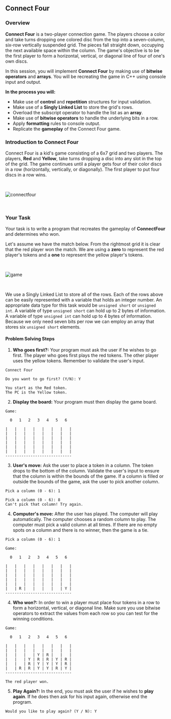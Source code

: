 ## Connect Four

### Overview
**Connect Four** is a two-player connection game. The players choose a color and take turns dropping one colored disc from the top into a seven-column, six-row vertically suspended grid. The pieces fall straight down, occupying the next available space within the column. The game's objective is to be the first player to form a horizontal, vertical, or diagonal line of four of one's own discs. 

In this session, you will implement **Connect Four** by making use of **bitwise operators** and **arrays**. You will be recreating the game in C++ using console input and output.

**In the process you will:**
  * Make use of **control** and **repetition** structures for input validation.
  * Make use of a **Singly Linked List** to store the grid's rows.
  * Overload the subscript operator to handle the list as an **array**.
  * Make use of **bitwise operators** to handle the underlying bits in a row.
  * Apply **formatting** rules to console output.
  * Replicate the **gameplay** of the Connect Four game.


### Introduction to Connect Four
Connect Four is a kid's game consisting of a 6x7 grid and two players. The players, **Red** and **Yellow**, take turns dropping a disc into any slot in the top of the grid. The game continues until a player gets four of their color discs in a row (horizontally, vertically, or diagonally). The first player to put four discs in a row wins.

</br>

![connectfour](https://upload.wikimedia.org/wikipedia/commons/a/ad/Connect_Four.gif)

</br>

### Your Task
Your task is to write a program that recreates the gameplay of **ConnectFour** and determines who won. 

Let's assume we have the match below. From the rightmost grid it is clear that the red player won the match. We are using a **zero** to represent the red player's tokens and a **one** to represent the yellow player's tokens.

</br>

![game](https://github.com/xaviermerino/ECE1552/blob/master/ConnectFour/representation.png?raw=true)

</br>

We use a Singly Linked List to store all of the rows. Each of the rows above can be easily represented with a variable that holds an integer number. An appropriate data type for this task would be `unsigned short` or `unsigned int`. A variable of type `unsigned short` can hold up to 2 bytes of information. A variable of type `unsigned int` can hold up to 4 bytes of information. Because we only need seven bits per row we can employ an array that stores six `unsigned short` elements.

#### Problem Solving Steps

1. **Who goes first?:** Your program must ask the user if he wishes to go first. The player who goes first plays the red tokens. The other player uses the yellow tokens. Remember to validate the user's input.

```
Connect Four

Do you want to go first? (Y/N): Y

You start as the Red token.
The PC is the Yellow token.
```

2. **Display the board:** Your program must then display the game board.

```
Game:

  0   1   2   3   4   5   6

|   |   |   |   |   |   |   |
|   |   |   |   |   |   |   |
|   |   |   |   |   |   |   |
|   |   |   |   |   |   |   |
|   |   |   |   |   |   |   |
|   |   |   |   |   |   |   |
-----------------------------
```

3. **User's move:** Ask the user to place a token in a column. The token drops to the bottom of the column. Validate the user's input to ensure that the column is within the bounds of the game. If a column is filled or outside the bounds of the game, ask the user to pick another column.

```
Pick a column (0 - 6): 1
```

```
Pick a column (0 - 6): 8
Can't pick that column! Try again.
```

4. **Computer's move:** After the user has played. The computer will play automatically. The computer chooses a random column to play. The computer must pick a valid column at all times. If there are no empty spots on a column and there is no winner, then the game is a tie.

```
Pick a column (0 - 6): 1

Game:

  0   1   2   3   4   5   6

|   |   |   |   |   |   |   |
|   |   |   |   |   |   |   |
|   |   |   |   |   |   |   |
|   |   |   |   |   |   |   |
|   |   |   |   |   |   |   |
|   | R |   |   |   |   | Y |
-----------------------------
```

4. **Who won?:** In order to win a player must place four tokens in a row to form a horizontal, vertical, or diagonal line. 
Make sure you use bitwise operators to extract the values from each row so you can test for the winning conditions.

```
Game:

  0   1   2   3   4   5   6

|   |   |   |   |   |   |   |
|   |   |   |   |   |   |   |
|   |   |   | Y | R |   |   |
|   |   | Y | R | R | Y | R |
|   |   | R | Y | Y | Y | R |
|   | R | R | Y | Y | R | Y |
-----------------------------

The red player won.
```

5. **Play Again?:** In the end, you must ask the user if he wishes to **play again**. If he does then ask for his input again, otherwise end the program.

```
Would you like to play again? (Y / N): Y
```
